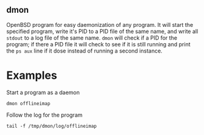 dmon
----


OpenBSD program for easy daemonization of any program. It will start the specified program, write it's PID to a PID file of the same name, and write all `stdout` to a log file of the same name. `dmon` will check if a PID for the program; if there a PID file it will check to see if it is still running and print the `ps aux` line if it dose instead of running a second instance.


Examples
========


Start a program as a daemon


    dmon offlineimap


Follow the log for the program


    tail -f /tmp/dmon/log/offlineimap


